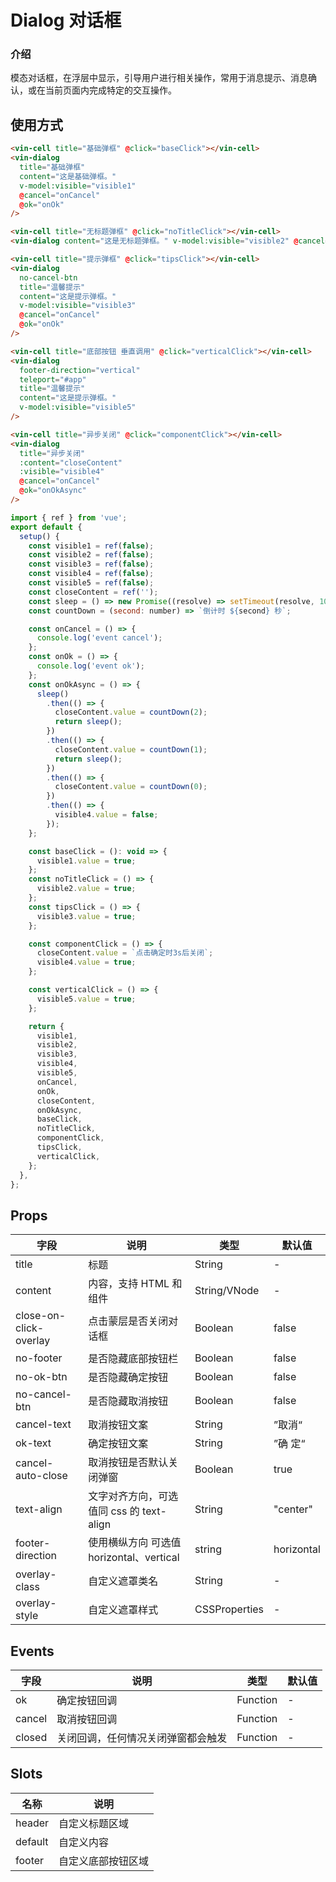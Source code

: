 # Dialog 对话框

### 介绍

模态对话框，在浮层中显示，引导用户进行相关操作，常用于消息提示、消息确认，或在当前页面内完成特定的交互操作。

## 使用方式

```html
<vin-cell title="基础弹框" @click="baseClick"></vin-cell>
<vin-dialog
  title="基础弹框"
  content="这是基础弹框。"
  v-model:visible="visible1"
  @cancel="onCancel"
  @ok="onOk"
/>

<vin-cell title="无标题弹框" @click="noTitleClick"></vin-cell>
<vin-dialog content="这是无标题弹框。" v-model:visible="visible2" @cancel="onCancel" @ok="onOk" />

<vin-cell title="提示弹框" @click="tipsClick"></vin-cell>
<vin-dialog
  no-cancel-btn
  title="温馨提示"
  content="这是提示弹框。"
  v-model:visible="visible3"
  @cancel="onCancel"
  @ok="onOk"
/>

<vin-cell title="底部按钮 垂直调用" @click="verticalClick"></vin-cell>
<vin-dialog
  footer-direction="vertical"
  teleport="#app"
  title="温馨提示"
  content="这是提示弹框。"
  v-model:visible="visible5"
/>

<vin-cell title="异步关闭" @click="componentClick"></vin-cell>
<vin-dialog
  title="异步关闭"
  :content="closeContent"
  :visible="visible4"
  @cancel="onCancel"
  @ok="onOkAsync"
/>
```

```javascript
import { ref } from 'vue';
export default {
  setup() {
    const visible1 = ref(false);
    const visible2 = ref(false);
    const visible3 = ref(false);
    const visible4 = ref(false);
    const visible5 = ref(false);
    const closeContent = ref('');
    const sleep = () => new Promise((resolve) => setTimeout(resolve, 1000));
    const countDown = (second: number) => `倒计时 ${second} 秒`;

    const onCancel = () => {
      console.log('event cancel');
    };
    const onOk = () => {
      console.log('event ok');
    };
    const onOkAsync = () => {
      sleep()
        .then(() => {
          closeContent.value = countDown(2);
          return sleep();
        })
        .then(() => {
          closeContent.value = countDown(1);
          return sleep();
        })
        .then(() => {
          closeContent.value = countDown(0);
        })
        .then(() => {
          visible4.value = false;
        });
    };

    const baseClick = (): void => {
      visible1.value = true;
    };
    const noTitleClick = () => {
      visible2.value = true;
    };
    const tipsClick = () => {
      visible3.value = true;
    };

    const componentClick = () => {
      closeContent.value = `点击确定时3s后关闭`;
      visible4.value = true;
    };

    const verticalClick = () => {
      visible5.value = true;
    };

    return {
      visible1,
      visible2,
      visible3,
      visible4,
      visible5,
      onCancel,
      onOk,
      closeContent,
      onOkAsync,
      baseClick,
      noTitleClick,
      componentClick,
      tipsClick,
      verticalClick,
    };
  },
};
```

## Props

| 字段                   | 说明                                     | 类型          | 默认值     |
| ---------------------- | ---------------------------------------- | ------------- | ---------- |
| title                  | 标题                                     | String        | -          |
| content                | 内容，支持 HTML 和组件                   | String/VNode  | -          |
| close-on-click-overlay | 点击蒙层是否关闭对话框                   | Boolean       | false      |
| no-footer              | 是否隐藏底部按钮栏                       | Boolean       | false      |
| no-ok-btn              | 是否隐藏确定按钮                         | Boolean       | false      |
| no-cancel-btn          | 是否隐藏取消按钮                         | Boolean       | false      |
| cancel-text            | 取消按钮文案                             | String        | ”取消“     |
| ok-text                | 确定按钮文案                             | String        | ”确 定“    |
| cancel-auto-close      | 取消按钮是否默认关闭弹窗                 | Boolean       | true       |
| text-align             | 文字对齐方向，可选值同 css 的 text-align | String        | "center"   |
| footer-direction       | 使用横纵方向 可选值 horizontal、vertical | string        | horizontal |
| overlay-class          | 自定义遮罩类名                           | String        | -          |
| overlay-style          | 自定义遮罩样式                           | CSSProperties | -          |

## Events

| 字段   | 说明                               | 类型     | 默认值 |
| ------ | ---------------------------------- | -------- | ------ |
| ok     | 确定按钮回调                       | Function | -      |
| cancel | 取消按钮回调                       | Function | -      |
| closed | 关闭回调，任何情况关闭弹窗都会触发 | Function | -      |

## Slots

| 名称    | 说明               |
| ------- | ------------------ |
| header  | 自定义标题区域     |
| default | 自定义内容         |
| footer  | 自定义底部按钮区域 |
